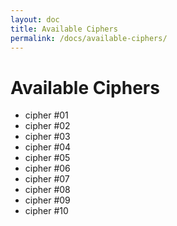 ```yaml
---
layout: doc
title: Available Ciphers
permalink: /docs/available-ciphers/
---
```


# Available Ciphers

- cipher #01
- cipher #02
- cipher #03
- cipher #04
- cipher #05
- cipher #06
- cipher #07
- cipher #08
- cipher #09
- cipher #10